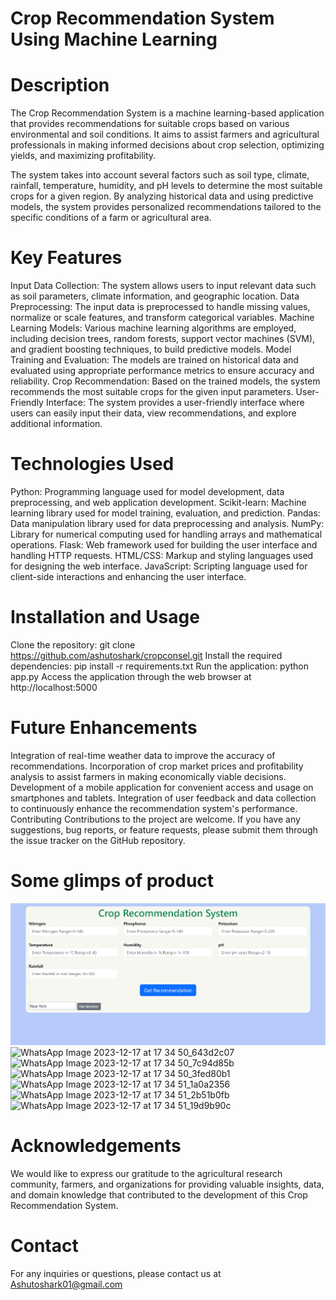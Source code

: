 # Crop Recommendation System Using Machine Learning
# Description
The Crop Recommendation System is a machine learning-based application that provides recommendations for suitable crops based on various environmental and soil conditions. It aims to assist farmers and agricultural professionals in making informed decisions about crop selection, optimizing yields, and maximizing profitability.

The system takes into account several factors such as soil type, climate, rainfall, temperature, humidity, and pH levels to determine the most suitable crops for a given region. By analyzing historical data and using predictive models, the system provides personalized recommendations tailored to the specific conditions of a farm or agricultural area.

# Key Features
Input Data Collection: The system allows users to input relevant data such as soil parameters, climate information, and geographic location.
Data Preprocessing: The input data is preprocessed to handle missing values, normalize or scale features, and transform categorical variables.
Machine Learning Models: Various machine learning algorithms are employed, including decision trees, random forests, support vector machines (SVM), and gradient boosting techniques, to build predictive models.
Model Training and Evaluation: The models are trained on historical data and evaluated using appropriate performance metrics to ensure accuracy and reliability.
Crop Recommendation: Based on the trained models, the system recommends the most suitable crops for the given input parameters.
User-Friendly Interface: The system provides a user-friendly interface where users can easily input their data, view recommendations, and explore additional information.

# Technologies Used
Python: Programming language used for model development, data preprocessing, and web application development.
Scikit-learn: Machine learning library used for model training, evaluation, and prediction.
Pandas: Data manipulation library used for data preprocessing and analysis.
NumPy: Library for numerical computing used for handling arrays and mathematical operations.
Flask: Web framework used for building the user interface and handling HTTP requests.
HTML/CSS: Markup and styling languages used for designing the web interface.
JavaScript: Scripting language used for client-side interactions and enhancing the user interface.
# Installation and Usage
Clone the repository: git clone https://github.com/ashutoshark/cropconsel.git
Install the required dependencies: pip install -r requirements.txt
Run the application: python app.py
Access the application through the web browser at http://localhost:5000
# Future Enhancements
Integration of real-time weather data to improve the accuracy of recommendations.
Incorporation of crop market prices and profitability analysis to assist farmers in making economically viable decisions.
Development of a mobile application for convenient access and usage on smartphones and tablets.
Integration of user feedback and data collection to continuously enhance the recommendation system's performance.
Contributing
Contributions to the project are welcome. If you have any suggestions, bug reports, or feature requests, please submit them through the issue tracker on the GitHub repository.

# Some glimps of product
![myimage-alt-tag](https://github.com/ashutoshark/cropconsel/blob/main/static/product.png)
![WhatsApp Image 2023-12-17 at 17 34 50_643d2c07](https://github.com/ashutoshark/cropconsel/assets/77884842/0674a41a-d271-421e-a43f-b8f0d53c0a60)
![WhatsApp Image 2023-12-17 at 17 34 50_7c94d85b](https://github.com/ashutoshark/cropconsel/assets/77884842/7c6e1e5d-0e24-4eed-84de-7bcb1936f0d5)
![WhatsApp Image 2023-12-17 at 17 34 50_3fed80b1](https://github.com/ashutoshark/cropconsel/assets/77884842/52132d82-77bc-44d2-87dc-edfd9906e286)
![WhatsApp Image 2023-12-17 at 17 34 51_1a0a2356](https://github.com/ashutoshark/cropconsel/assets/77884842/26df6441-2b24-40e1-be87-e39dbb260194)
![WhatsApp Image 2023-12-17 at 17 34 51_2b51b0fb](https://github.com/ashutoshark/cropconsel/assets/77884842/e6d6485a-3624-4d56-ad8e-d4a31e85c28a)
![WhatsApp Image 2023-12-17 at 17 34 51_19d9b90c](https://github.com/ashutoshark/cropconsel/assets/77884842/9fdfd781-b030-4b49-aa72-b10b754bb920)





# Acknowledgements
We would like to express our gratitude to the agricultural research community, farmers, and organizations for providing valuable insights, data, and domain knowledge that contributed to the development of this Crop Recommendation System.

# Contact
For any inquiries or questions, please contact us at Ashutoshark01@gmail.com
